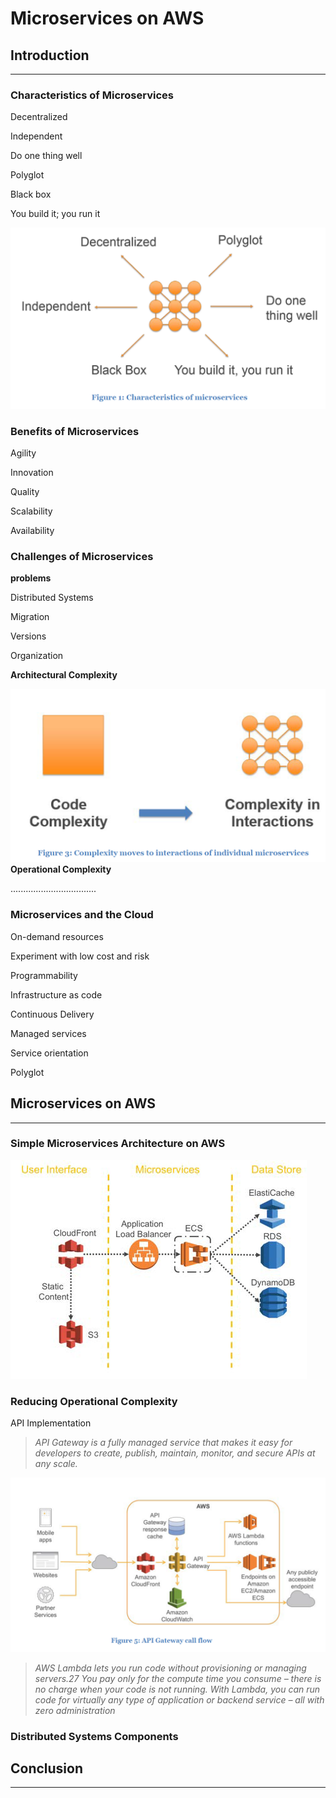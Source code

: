 # Microservices on AWS

## Introduction

---

### Characteristics of Microservices

Decentralized

Independent

Do one thing well

Polyglot

Black box

You build it; you run it

![](/assets/devops1.png)

### Benefits of Microservices

Agility

Innovation

Quality

Scalability

Availability

### Challenges of Microservices

**problems**

Distributed Systems

Migration

Versions

Organization

**Architectural Complexity**

![](/assets/microservicecomplex1.png)**Operational Complexity**

..................................

### Microservices and the Cloud

On-demand resources

Experiment with low cost and risk

Programmability

Infrastructure as code

Continuous Delivery

Managed services

Service orientation

Polyglot

## Microservices on AWS

---

### Simple Microservices Architecture on AWS

![](/assets/simplemicroservice.png)

### Reducing Operational Complexity

API Implementation

> _API Gateway is a fully managed service that makes it easy for developers to create, publish, maintain, monitor, and secure APIs at any scale._

![](/assets/apigateway1.png)

> _AWS Lambda lets you run code without provisioning or managing servers.27 You pay only for the compute time you consume – there is no charge when your code is not running. With Lambda, you can run code for virtually any type of application or backend service – all with zero administration_

### 

### Distributed Systems Components

## Conclusion

---



